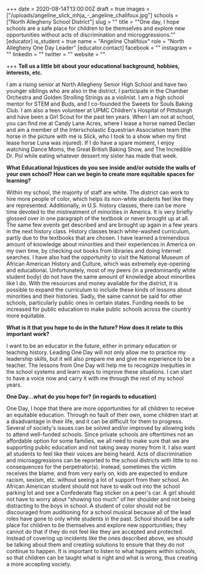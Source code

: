 +++
date = 2020-08-14T13:00:00Z
draft = true
images = ["/uploads/angeline_slick_mhja_-_angeline_chalifoux.jpg"]
schools = ["North Allegheny School District"]
slug = ""
title = "\"One day, I hope schools are a safe place for children to be themselves and explore new opportunities without acts of discrimination and microggressions.\""
[educator]
is_student = true
name = "Angeline Chalifoux"
role = "North Allegheny One Day Leader"
[educator.contact]
facebook = ""
instagram = ""
linkedin = ""
twitter = ""
website = ""

+++
**Tell us a little bit about your educational background, hobbies, interests, etc.**

I am a rising senior at North Allegheny Senior High School and have two younger siblings who are also in the district. I participate in the Chamber Orchestra and Golden Strolling Strings as a violinist. I am a high school mentor for STEM and Buds, and I co-founded the Sweets for Souls Baking Club. I am also a teen volunteer at UPMC Children's Hospital of Pittsburgh and have been a Girl Scout for the past ten years. When I am not at school, you can find me at Candy Lane Acres, where I lease a horse named Declan and am a member of the Interscholastic Equestrian Association team (the horse in the picture with me is Slick, who I took to a show when my first lease horse Luna was injured). If I do have a spare moment, I enjoy watching Dance Moms, the Great British Baking Show, and The Incredible Dr. Pol while eating whatever dessert my sister has made that week.

**What Educational Injustices do you see inside and/or outside the walls of your own school? How can we begin to create more equitable spaces for learning?**

Within my school, the majority of staff are white. The district can work to hire more people of color, which helps its non-white students feel like they are represented. Additionally, in U.S. history classes, there can be more time devoted to the mistreatment of minorities in America. It is very briefly glossed over in one paragraph of the textbook or never brought up at all. The same few events get described and are brought up again in a few years in the next history class. History classes teach white-washed curriculum, partly due to the textbooks that are chosen. I have learned a tremendous amount of knowledge about minorities and their experiences in America on my own time, by checking out books from libraries and doing Internet searches. I have also had the opportunity to visit the National Museum of African American History and Culture, which was extremely eye-opening and educational. Unfortunately, most of my peers (in a predominantly white student body) do not have the same amount of knowledge about minorities like I do. With the resources and money available for the district, it is possible to expand the curriculum to include these kinds of lessons about minorities and their histories. Sadly, the same cannot be said for other schools, particularly public ones in certain states. Funding needs to be increased for public education to make public schools across the country more equitable.

**What is it that you hope to do in the future? How does it relate to this important work?**

I want to be an educator in the future, either in primary education or teaching history. Leading One Day will not only allow me to practice my leadership skills, but it will also prepare me and give me experience to be a teacher. The lessons from One Day will help me to recognize inequities in the school systems and learn ways to improve these situations. I can start to have a voice now and carry it with me through the rest of my school years.

**One Day...what do you hope for? (in regards to education)**

One Day, I hope that there are more opportunities for all children to receive an equitable education. Through no fault of their own, some children start at a disadvantage in their life, and it can be difficult for them to progress. Several of society's issues can be solved and/or improved by allowing kids to attend well-funded schools. Since private schools are oftentimes not an affordable option for some families, we all need to make sure that we are supporting public education and not taking away money from it. I also want all students to feel like their voices are being heard. Acts of discrimination and microaggressions can be reported to the school districts with little to no consequences for the perpetrator(s). Instead, sometimes the victim receives the blame, and from very early on, kids are expected to endure racism, sexism, etc. without seeing a lot of support from their school. An African American student should not have to walk out into the school parking lot and see a Confederate flag sticker on a peer's car. A girl should not have to worry about "showing too much" of her shoulder and not being distracting to the boys in school. A student of color should not be discouraged from auditioning for a school musical because all of the lead roles have gone to only white students in the past. School should be a safe place for children to be themselves and explore new opportunities; they cannot do that if they do not feel like they are accepted and protected. Instead of covering up incidents like the ones described above, we should be talking about them and creating solutions to ensure that they do not continue to happen. It is important to listen to what happens within schools, so that children can be taught what is right and what is wrong, thus creating a more accepting society.